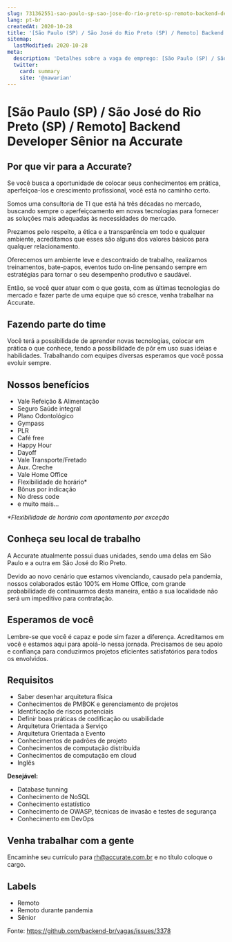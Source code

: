 ```yaml
---
slug: 731362551-sao-paulo-sp-sao-jose-do-rio-preto-sp-remoto-backend-developer-senior-na-accurate
lang: pt-br
createdAt: 2020-10-28
title: '[São Paulo (SP) / São José do Rio Preto (SP) / Remoto] Backend Developer Sênior na Accurate - Vaga de Emprego'
sitemap:
  lastModified: 2020-10-28
meta:
  description: 'Detalhes sobre a vaga de emprego: [São Paulo (SP) / São José do Rio Preto (SP) / Remoto] Backend Developer Sênior na Accurate'
  twitter:
    card: summary
    site: '@nawarian'
---
```


# [São Paulo (SP) / São José do Rio Preto (SP) / Remoto] Backend Developer Sênior na Accurate


## Por que vir para a Accurate?

Se você busca a oportunidade de colocar seus conhecimentos em prática, aperfeiçoa-los e crescimento profissional, você está no caminho certo.

Somos uma consultoria de TI que está há três décadas no mercado, buscando sempre o aperfeiçoamento em novas tecnologias para fornecer as soluções mais adequadas às necessidades do mercado.

Prezamos pelo respeito, a ética e a transparência em todo e qualquer ambiente, acreditamos que esses são alguns dos valores básicos para qualquer relacionamento.

Oferecemos um ambiente leve e descontraído de trabalho, realizamos treinamentos, bate-papos, eventos tudo on-line pensando sempre em estratégias para tornar o seu desempenho produtivo e saudável.

Então, se você quer atuar com o que gosta, com as últimas tecnologias do mercado e fazer parte de uma equipe que só cresce, venha trabalhar na Accurate.

## Fazendo parte do time
Você terá a possibilidade de aprender novas tecnologias, colocar em prática o que conhece, tendo a possibilidade de pôr em uso suas ideias e habilidades. Trabalhando com equipes diversas esperamos que você possa evoluir sempre.

## Nossos benefícios

- Vale Refeição & Alimentação
- Seguro Saúde integral
- Plano Odontológico 
- Gympass
- PLR
- Café free
- Happy Hour
- Dayoff
- Vale Transporte/Fretado
- Aux. Creche
- Vale Home Office
- Flexibilidade de horário*
- Bônus por indicação
- No dress code
- e muito mais...

_*Flexibilidade de horário com apontamento por exceção_

## Conheça seu local de trabalho
A Accurate atualmente possui duas unidades, sendo uma delas em São Paulo e a outra em São José do Rio Preto.

Devido ao novo cenário que estamos vivenciando, causado pela pandemia, nossos colaborados estão 100% em Home Office, com grande probabilidade de continuarmos desta maneira, então a sua localidade não será um impeditivo para contratação.

## Esperamos de você
Lembre-se que você é capaz e pode sim fazer a diferença.  Acreditamos em você e estamos aqui para apoiá-lo nessa jornada. Precisamos de seu apoio e confiança para conduzirmos projetos eficientes satisfatórios para todos os envolvidos.

## Requisitos

- Saber desenhar arquitetura física
- Conhecimentos de PMBOK e gerenciamento de projetos
- Identificação de riscos potenciais
- Definir boas práticas de codificação ou usabilidade
- Arquitetura Orientada a Serviço
- Arquitetura Orientada a Evento
- Conhecimentos de padrões de projeto
- Conhecimentos de computação distribuída
- Conhecimentos de computação em cloud
- Inglês

**Desejável:**

- Database tunning
- Conhecimento de NoSQL
- Conhecimento estatístico
- Conhecimento de OWASP, técnicas de invasão e testes de segurança
- Conhecimento em DevOps

## Venha trabalhar com a gente
Encaminhe seu currículo para rh@accurate.com.br e no título coloque o cargo.

## Labels

- Remoto
- Remoto durante pandemia
- Sênior

Fonte: https://github.com/backend-br/vagas/issues/3378